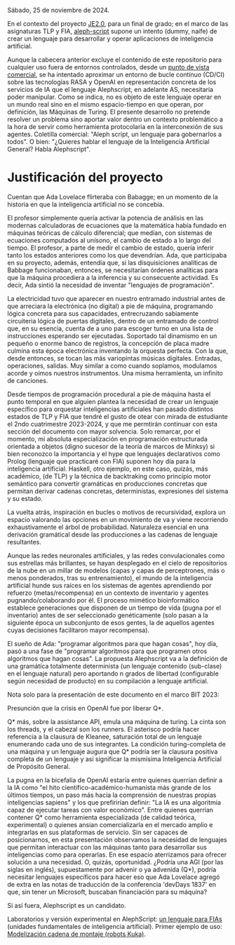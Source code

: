 Sábado, 25 de noviembre de 2024.

En el contexto del proyecto [JE2.0](https://jsanchezamai.github.io/je20/), para un final de grado; en el marco de las asignaturas TLP y FIA, [aleph-script](https://github.com/jsanchezamai/je20-aleph-script-language) supone un intento (dummy, naife) de crear un lenguaje para desarrollar y operar aplicaciones de inteligencia artificial. 

Aunque la cabecera anterior excluye el contenido de este repositorio para cualquier uso fuera de entornos controlados, desde un [punto de vista comercial](./COMERCIAL.md), se ha intentado aproximar un entorno de bucle contínuo (CD/CI) sobre las tecnologías RASA y OpenAI en representación concreta de los servicios de IA que el lenguaje Alephscript, en adelante AS, necesitaría poder manipular. Como se indica, no es objeto de este lenguaje operar en un mundo real sino en el mismo espacio-tiempo en que operan, por definición, las Máquinas de Turing. El presente desarrollo no pretende resolver un problema sino aportar valor dentro un contexto problemático a la hora de servir como herramienta protocolaria en la interconexión de sus agentes. Coletilla comercial: "Aleph script, un lenguaje para gobernarlos a todos". O bien: "¿Quieres hablar el lenguaje de la Inteligencia Artificial General? Habla Alephscript".

# Justificación del proyecto

Cuentan que Ada Lovelace flirteraba con Babagge; en un momento de la historia en que la inteligencia artificial no se concebía. 

El profesor simplemente quería activar la potencia de análisis en las modernas calculadoras de ecuaciones que la matemática había fundado en máquinas teóricas de cálculo diferencial; que medían, con sistemas de ecuaciones computados al unísono, el cambio de estado a lo largo del tiempo. El profesor, a parte de medir el cambio de estado, quería inferir tanto los estados anteriores como los que devendrían. Ada, que participaba en su proyecto, además, entendía que, si las disquisiciones analíticas de Babbage funcionaban, entonces, se necesitarían órdenes analíticas para que la máquina procediera a la inferencia y su consecuente actividad. Es decir, Ada sintió la necesidad de inventar "lenguajes de programación".

La electricidad tuvo que aparecer en nuestro entramado industrial antes de que arreciara la electrónica (no digital) a pie de máquina, programando lógica concreta para sus capacidades, entrecruzando sabiamente circuiteria lógica de puertas digitales, dentro de un entramado de control que, en su esencia, cuenta de a uno para escoger turno en una lista de instrucciones esperando ser ejecutadas. Soportado tal dinamismo en un pequeño o enorme banco de registros, la concepción de placa madre culmina esta época electrónica inventando la orquesta perfecta. Con la que, desde entonces, se tocan las más variopintas músicas digitales. Entradas, operaciones, salidas. Muy similar a como cuando soplamos, modulamos acorde y oímos nuestros instrumentos. Una misma herramienta, un infinito de canciones.

Desde tiempos de programación procedural a pie de máquina hasta el punto temporal en que alguien plantea la necesidad de crear un lenguaje específico para orquestar inteligencias artificiales han pasado distintos estados de TLP y FIA que tendré el gusto de otear con mirada de estudiante el 2ndo cuatrimestre 2023-2024, y que me permtirán continuar con esta sección del documento con mayor solvencia. Solo remarcar, por el momento, mi absoluta especialización en programación estructurada orientada a objetos (digno sucesor de la teoría de marcos de Minksy) si bien reconozco la importancia y el hype que lenguajes declarativos como Prolog (lenguaje que practicaré con FIA) suponen hoy día para la inteligencia artificial. Haskell, otro ejemplo, en este caso, quizás, más académico, (de TLP) y la técnica de backtraking como principio motor semántico para convertir gramáticas en producciones concretas que permitan derivar cadenas concretas, deterministas, expresiones del sistema y su estado.

La vuelta atrás, inspiración en bucles o motivos de recursividad, explora un espacio valorando las opciones en un movimiento de va y viene recorriendo exhaustivamente el árbol de probabilidad. Naturaleza esencial en una derivación gramátical desde las producciones a las cadenas de lenguaje resultantes.

Aunque las redes neuronales artificiales, y las redes convulacionales como sus estrellas más brillantes, se hayan desplegado en el cielo de repositorios de la nube en un millar de modelos (capas y capas de perceptrones, más o menos ponderados, tras su entrenamiento), el mundo de la inteligencia artificial hunde sus raíces en los sistemas de agentes aprendiendo por refuerzo (metas/recompensa) en un contexto de inventario y agentes pugnando/colaborando por él. El proceso mimético bioinformático establece generaciones que disponen de un tiempo de vida (pugna por el inventario) antes de ser seleccionado genéticamente (solo pasan a la siguiente época un subconjunto de esos gentes, la de aquellos agentes cuyas decisiones facilitaron mayor recompensa).

El sueño de Ada: "programar algoritmos para que hagan cosas", hoy día, pasó a una fase de "programar algoritmos para que programen otros algoritmos que hagan cosas". La propuesta Alephscript va a la definición de una gramátíca totalmente determinista (un lenguaje contenido (sub-clase) en el lenguaje natural) pero aportando n grados de libertad (configurable según necesidad de producto) en su compilación a lenguaje artificial.

Nota solo para la presentación de este documento en el marco BIT 2023:

Presunción que la crisis en OpenAI fue por liberar Q*.

Q* más, sobre la assistance API, emula una máquina de turing. La cinta son los threads, y el cabezal son los runners. El asterisco podría hacer referencia a la clausura de Kleanee, saturación total de un lenguaje enumerando cada uno de sus integrantes. La condición turing-completa de una máquina y un lenguaje augura que Q* podría ser la clausura positiva completa de un lenguaje y así significar la mismísima Inteligencia Artificial de Propósito General.

La pugna en la bicefalia de OpenAI estaría entre quienes querrían definir a la IA como "el hito científico-académico-humanista más grande de los últimos tiempos, un paso más hacia la comprensión de nuestras propias inteligencias sapiens" y los que prefirirían definir: "La IA es una algoritmia capaz de ejecutar tareas con valor económico". Entre quienes querrían contener Q* como herramienta especializada (de calidad teórica, experimental) o quienes ansian comercializarla en el mercado amplio e integrarlas en sus plataformas de servicio. Sin ser capaces de posicionarnos, en esta presentación observamos la necesidad de lenguajes que permitan interactuar con las máquinas tanto para desarrollar sus inteligencias como para operarlas. En ese espacio aterrizamos para ofrecer solución a una necesidad. O, quizás, oportunidad. ¿Podría una AGI (por las siglas en inglés), supuestamente por advenir o ya advenida (Q*), podría necesitar lenguajes específicos para hacer eso que Ada Lovelace agregó de extra en las notas de traducción de la conferencia 'devDays 1837' en que, sin tener un Microsoft, buscaban financiación para su máquina?

Si así fuera, Alephscript es un candidato.

Laboratorios y versión experimental en AlephScript: [un lenguaje para FIAs](https://github.com/jsanchezamai/je20-aleph-script-language/blob/alephscript_v0001/README_TECNICO.md) (unidades fundamentales de inteligencia artificial). Primer ejemplo de uso: [Modelización cadena de montaje (robots Kuka)](https://github.com/jsanchezamai/je20-aleph-script-language/blob/alephscript_v0001/src/FIA/aplicaciones/cadena/README.md).

